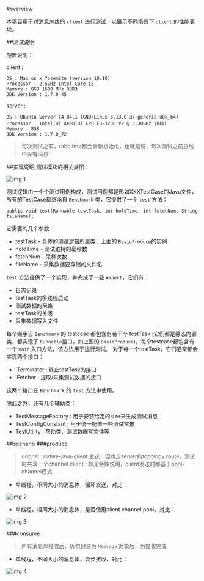 #overview

本项目用于对消息总线的 `client` 进行测试，以展示不同场景下 `client` 的性能表现。

##测试说明

配置说明：

client : 

```
OS : Mac os x Yosemite (version 10.10)
Processor : 2.5GHz Intel Core i5
Memory : 8GB 1600 MHz DDR3
JDK Version : 1.7.0_45
```

server :

```
OS : Ubuntu Server 14.04.1 (GNU/Linux 3.13.0-37-generic x86_64)
Processor : Intel(R) Xeon(R) CPU E3-1230 V2 @ 3.30GHz (8核)
Memory : 8GB
JDK Version : 1.7.0_72
```

> 每次测试之前，rabbitmq都会重新初始化，也就是说，每次测试之前总线中没有消息！

##实现说明
测试模块的相关类图：

![img 1][1]


测试逻辑由一个个测试用例构成，测试用例都是形如XXXTestCase的Java文件，所有的TestCase都继承自 `Benchmark` 类，它提供了一个 `test` 方法：

```
public void test(Runnable testTask, int holdTime, int fetchNum, String fileName);
```
它需要的几个参数：

* testTask - 具体的测试逻辑所属类，上面的 `BasicProduce`的实例
* holdTime - 测试维持的毫秒数
* fetchNum - 采样次数
* fileName - 采集数据要存储的文件名

`test` 方法提供了一个实现，并完成了一些 `Aspect`，它们有：

* 日志记录
* testTask的多线程启动
* 测试数据的采集
* testTask的关闭
* 采集数据写入文件


每个继承自 `Benchmark` 的 testcase 都包含有若干个 testTask (它们都是静态内部类，都实现了 `Runnable`接口，如上图的 `BasicProduce`)，每个testcase都包含有一个 `main` 入口方法，该方法用于运行测试。
对于每一个testTask，它们通常都会实现两个接口：

* ITerminater : 终止testTask的接口
* IFetcher : 提取/采集测试数据的接口

这两个接口在 `Benchmark` 的 `test` 方法中使用。

除此之外，还有几个辅助类：

- TestMessageFactory : 用于安装给定的size来生成测试消息
- TestConfigConstant : 用于统一配置一些测试常量
- TestUtility : 帮助类，测试数据写文件等


##scenario
###produce

> orignal : native-java-client 发送，但也走server的topology route，测试时共享一个channel
> client : 如无特殊说明，client发送时都基于pool-channel模式

* 单线程，不同大小的消息体，循环发送，对比：

![img 2][2]

* 单线程，相同大小的消息体，是否使用client channel pool，对比：

![img 3][3]

###consume

>所有消息以接收后，拆包封装为 `Message` 对象后，为接收完成

* 单线程，不同大小的消息体，异步接收，对比：

![img 4][4]


[1]:https://raw.githubusercontent.com/yanghua/messagebus/master/screenshots/benchmark/benchmark-class-diagram.png
[2]:https://raw.githubusercontent.com/yanghua/messagebus/master/screenshots/benchmark/produce/singleThreadClientVSOriginal.png
[3]:https://raw.githubusercontent.com/yanghua/messagebus/master/screenshots/benchmark/produce/singleThreadOptionPool.png
[4]:https://raw.githubusercontent.com/yanghua/messagebus/master/screenshots/benchmark/consume/singleThreadClientVSOriginal.png